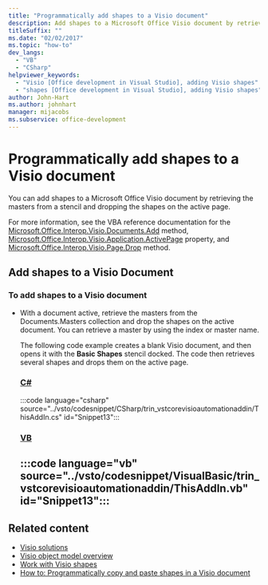 ```yaml
---
title: "Programmatically add shapes to a Visio document"
description: Add shapes to a Microsoft Office Visio document by retrieving the original pattern from a stencil and dropping the shapes on the active page.
titleSuffix: ""
ms.date: "02/02/2017"
ms.topic: "how-to"
dev_langs:
  - "VB"
  - "CSharp"
helpviewer_keywords:
  - "Visio [Office development in Visual Studio], adding Visio shapes"
  - "shapes [Office development in Visual Studio], adding Visio shapes"
author: John-Hart
ms.author: johnhart
manager: mijacobs
ms.subservice: office-development
---
```

# Programmatically add shapes to a Visio document

  You can add shapes to a Microsoft Office Visio document by retrieving the masters from a stencil and dropping the shapes on the active page.

 For more information, see the VBA reference documentation for the [Microsoft.Office.Interop.Visio.Documents.Add](/office/vba/api/Visio.Documents.Add) method, [Microsoft.Office.Interop.Visio.Application.ActivePage](/office/vba/api/Visio.Application.ActivePage) property, and [Microsoft.Office.Interop.Visio.Page.Drop](/office/vba/api/Visio.Page.Drop) method.

## Add shapes to a Visio Document

### To add shapes to a Visio document

- With a document active, retrieve the masters from the Documents.Masters collection and drop the shapes on the active document. You can retrieve a master by using the index or master name.

     The following code example creates a blank Visio document, and then opens it with the **Basic Shapes** stencil docked. The code then retrieves several shapes and drops them on the active page.

     ### [C#](#tab/csharp)
     :::code language="csharp" source="../vsto/codesnippet/CSharp/trin_vstcorevisioautomationaddin/ThisAddIn.cs" id="Snippet13":::

     ### [VB](#tab/vb)
     :::code language="vb" source="../vsto/codesnippet/VisualBasic/trin_vstcorevisioautomationaddin/ThisAddIn.vb" id="Snippet13":::
     ---

## Related content
- [Visio solutions](../vsto/visio-solutions.md)
- [Visio object model overview](../vsto/visio-object-model-overview.md)
- [Work with Visio shapes](../vsto/working-with-visio-shapes.md)
- [How to: Programmatically copy and paste shapes in a Visio document](/previous-versions/visualstudio/visual-studio-2017/vsto/how-to-programmatically-copy-and-paste-shapes-in-a-visio-document)
